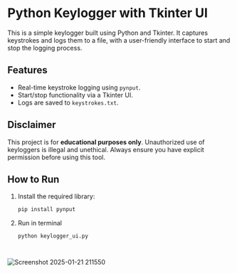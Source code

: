 # Python Keylogger with Tkinter UI

This is a simple keylogger built using Python and Tkinter. It captures keystrokes and logs them to a file, with a user-friendly interface to start and stop the logging process.

## Features
- Real-time keystroke logging using `pynput`.
- Start/stop functionality via a Tkinter UI.
- Logs are saved to `keystrokes.txt`.

## Disclaimer
This project is for **educational purposes only**. Unauthorized use of keyloggers is illegal and unethical. Always ensure you have explicit permission before using this tool.

## How to Run
1. Install the required library:
   ```bash
   pip install pynput

2. Run in terminal
    ```bash
   python keylogger_ui.py


   

![Screenshot 2025-01-21 211550](https://github.com/user-attachments/assets/52d1ef6d-d14a-4041-ae57-569a83e0c167)

